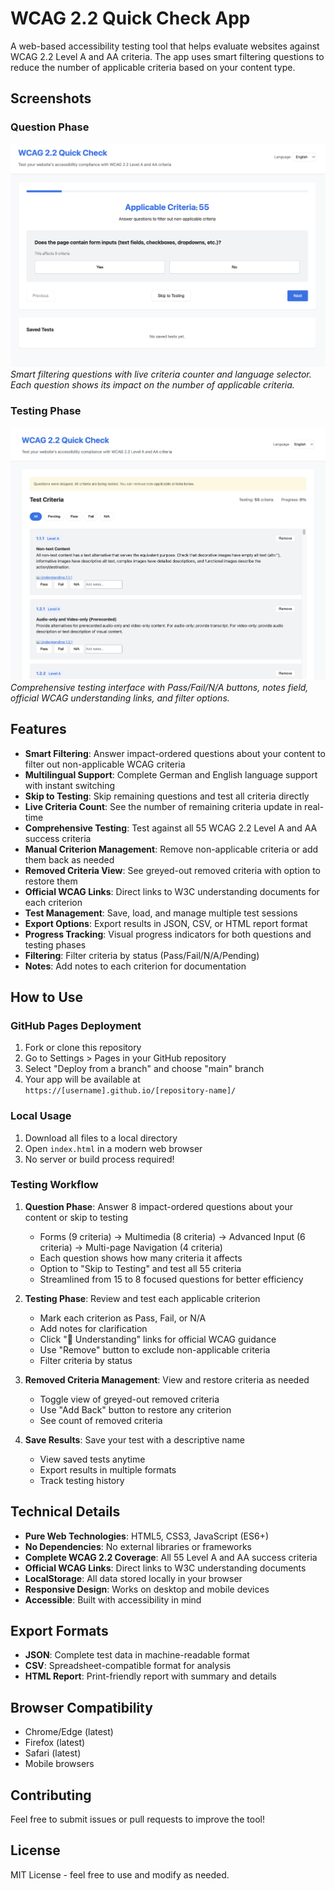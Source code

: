 # WCAG 2.2 Quick Check App

A web-based accessibility testing tool that helps evaluate websites against WCAG 2.2 Level A and AA criteria. The app uses smart filtering questions to reduce the number of applicable criteria based on your content type.

## Screenshots

### Question Phase
![Question Phase](screenshots/question-phase.png)
*Smart filtering questions with live criteria counter and language selector. Each question shows its impact on the number of applicable criteria.*

### Testing Phase  
![Testing Phase](screenshots/testing-phase.png)
*Comprehensive testing interface with Pass/Fail/N/A buttons, notes field, official WCAG understanding links, and filter options.*

## Features

- **Smart Filtering**: Answer impact-ordered questions about your content to filter out non-applicable WCAG criteria
- **Multilingual Support**: Complete German and English language support with instant switching
- **Skip to Testing**: Skip remaining questions and test all criteria directly
- **Live Criteria Count**: See the number of remaining criteria update in real-time
- **Comprehensive Testing**: Test against all 55 WCAG 2.2 Level A and AA success criteria
- **Manual Criterion Management**: Remove non-applicable criteria or add them back as needed
- **Removed Criteria View**: See greyed-out removed criteria with option to restore them
- **Official WCAG Links**: Direct links to W3C understanding documents for each criterion
- **Test Management**: Save, load, and manage multiple test sessions
- **Export Options**: Export results in JSON, CSV, or HTML report format
- **Progress Tracking**: Visual progress indicators for both questions and testing phases
- **Filtering**: Filter criteria by status (Pass/Fail/N/A/Pending)
- **Notes**: Add notes to each criterion for documentation

## How to Use

### GitHub Pages Deployment

1. Fork or clone this repository
2. Go to Settings > Pages in your GitHub repository
3. Select "Deploy from a branch" and choose "main" branch
4. Your app will be available at `https://[username].github.io/[repository-name]/`

### Local Usage

1. Download all files to a local directory
2. Open `index.html` in a modern web browser
3. No server or build process required!

### Testing Workflow

1. **Question Phase**: Answer 8 impact-ordered questions about your content or skip to testing
   - Forms (9 criteria) → Multimedia (8 criteria) → Advanced Input (6 criteria) → Multi-page Navigation (4 criteria)
   - Each question shows how many criteria it affects
   - Option to "Skip to Testing" and test all 55 criteria
   - Streamlined from 15 to 8 focused questions for better efficiency

2. **Testing Phase**: Review and test each applicable criterion
   - Mark each criterion as Pass, Fail, or N/A
   - Add notes for clarification
   - Click "📖 Understanding" links for official WCAG guidance
   - Use "Remove" button to exclude non-applicable criteria
   - Filter criteria by status

3. **Removed Criteria Management**: View and restore criteria as needed
   - Toggle view of greyed-out removed criteria
   - Use "Add Back" button to restore any criterion
   - See count of removed criteria

4. **Save Results**: Save your test with a descriptive name
   - View saved tests anytime
   - Export results in multiple formats
   - Track testing history

## Technical Details

- **Pure Web Technologies**: HTML5, CSS3, JavaScript (ES6+)
- **No Dependencies**: No external libraries or frameworks
- **Complete WCAG 2.2 Coverage**: All 55 Level A and AA success criteria
- **Official WCAG Links**: Direct links to W3C understanding documents
- **LocalStorage**: All data stored locally in your browser
- **Responsive Design**: Works on desktop and mobile devices
- **Accessible**: Built with accessibility in mind

## Export Formats

- **JSON**: Complete test data in machine-readable format
- **CSV**: Spreadsheet-compatible format for analysis
- **HTML Report**: Print-friendly report with summary and details

## Browser Compatibility

- Chrome/Edge (latest)
- Firefox (latest)
- Safari (latest)
- Mobile browsers

## Contributing

Feel free to submit issues or pull requests to improve the tool!

## License

MIT License - feel free to use and modify as needed.